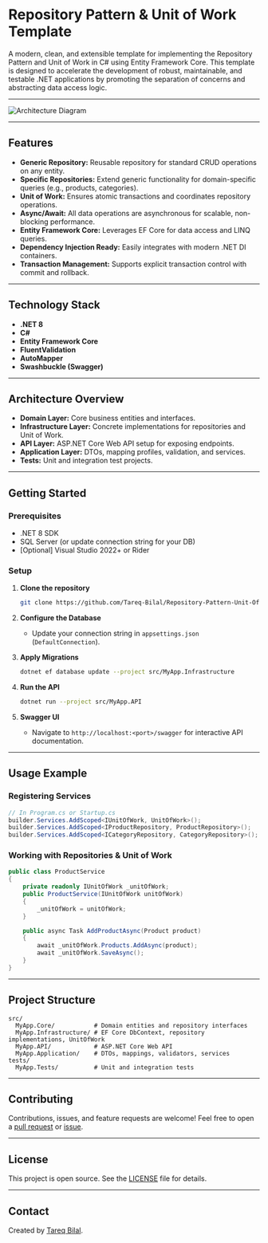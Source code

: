 # Repository Pattern & Unit of Work Template

A modern, clean, and extensible template for implementing the Repository Pattern and Unit of Work in C# using Entity Framework Core. This template is designed to accelerate the development of robust, maintainable, and testable .NET applications by promoting the separation of concerns and abstracting data access logic.

---

![Architecture Diagram](https://pradeepl.com/blog/repository-and-unit-of-work-pattern-asp-net-core/images/Repository-and-unit-of-work-pattern.png)

---

## Features

- **Generic Repository:** Reusable repository for standard CRUD operations on any entity.
- **Specific Repositories:** Extend generic functionality for domain-specific queries (e.g., products, categories).
- **Unit of Work:** Ensures atomic transactions and coordinates repository operations.
- **Async/Await:** All data operations are asynchronous for scalable, non-blocking performance.
- **Entity Framework Core:** Leverages EF Core for data access and LINQ queries.
- **Dependency Injection Ready:** Easily integrates with modern .NET DI containers.
- **Transaction Management:** Supports explicit transaction control with commit and rollback.

---

## Technology Stack

- **.NET 8**
- **C#**
- **Entity Framework Core**
- **FluentValidation**
- **AutoMapper**
- **Swashbuckle (Swagger)**

---

## Architecture Overview

- **Domain Layer:** Core business entities and interfaces.
- **Infrastructure Layer:** Concrete implementations for repositories and Unit of Work.
- **API Layer:** ASP.NET Core Web API setup for exposing endpoints.
- **Application Layer:** DTOs, mapping profiles, validation, and services.
- **Tests:** Unit and integration test projects.

---

## Getting Started

### Prerequisites

- .NET 8 SDK
- SQL Server (or update connection string for your DB)
- [Optional] Visual Studio 2022+ or Rider

### Setup

1. **Clone the repository**
   ```bash
   git clone https://github.com/Tareq-Bilal/Repository-Pattern-Unit-Of-Work-Template.git
   ```

2. **Configure the Database**
   - Update your connection string in `appsettings.json` (`DefaultConnection`).

3. **Apply Migrations**
   ```bash
   dotnet ef database update --project src/MyApp.Infrastructure
   ```

4. **Run the API**
   ```bash
   dotnet run --project src/MyApp.API
   ```

5. **Swagger UI**
   - Navigate to `http://localhost:<port>/swagger` for interactive API documentation.

---

## Usage Example

### Registering Services

```csharp
// In Program.cs or Startup.cs
builder.Services.AddScoped<IUnitOfWork, UnitOfWork>();
builder.Services.AddScoped<IProductRepository, ProductRepository>();
builder.Services.AddScoped<ICategoryRepository, CategoryRepository>();
```

### Working with Repositories & Unit of Work

```csharp
public class ProductService
{
    private readonly IUnitOfWork _unitOfWork;
    public ProductService(IUnitOfWork unitOfWork)
    {
        _unitOfWork = unitOfWork;
    }

    public async Task AddProductAsync(Product product)
    {
        await _unitOfWork.Products.AddAsync(product);
        await _unitOfWork.SaveAsync();
    }
}
```

---

## Project Structure

```
src/
  MyApp.Core/           # Domain entities and repository interfaces
  MyApp.Infrastructure/ # EF Core DbContext, repository implementations, UnitOfWork
  MyApp.API/            # ASP.NET Core Web API
  MyApp.Application/    # DTOs, mappings, validators, services
tests/
  MyApp.Tests/          # Unit and integration tests
```

---

## Contributing

Contributions, issues, and feature requests are welcome! Feel free to open a [pull request](https://github.com/Tareq-Bilal/Repository-Pattern-Unit-Of-Work-Template/pulls) or [issue](https://github.com/Tareq-Bilal/Repository-Pattern-Unit-Of-Work-Template/issues).

---

## License

This project is open source. See the [LICENSE](LICENSE) file for details.

---

## Contact

Created by [Tareq Bilal](https://github.com/Tareq-Bilal).
